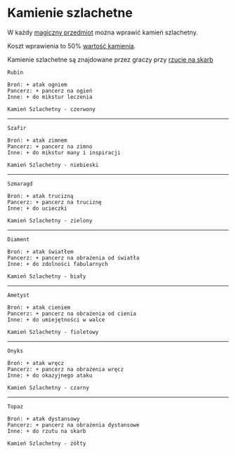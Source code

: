 # Kamienie szlachetne

W każdy [magiczny przedmiot](#file-magiczne-przedmioty-md) można wprawić kamień szlachetny.

Koszt wprawienia to 50% [wartość kamienia](#file-wartosc-przedmiotu-md).

Kamienie szlachetne są znajdowane przez graczy przy [rzucie na skarb](#file-rzut-na-skarb-md)

```
Rubin

Broń: + atak ogniem
Pancerz: + pancerz na ogień
Inne: + do mikstur leczenia

Kamień Szlachetny - czerwony
```
___
```
Szafir

Broń: + atak zimnem
Pancerz: + pancerz na zimno
Inne: + do mikstur many i inspiracji

Kamień Szlachetny - niebieski
```
___
```
Szmaragd

Broń: + atak trucizną
Pancerz: + pancerz na truciznę
Inne: + do ucieczki

Kamień Szlachetny - zielony
```
___
```
Diament

Broń: + atak światłem
Pancerz: + pancerz na obrażenia od światła
Inne: + do zdolności fabularnych

Kamień Szlachetny - biały
```
___
```
Ametyst

Broń: + atak cieniem
Pancerz: + pancerz na obrażenia od cienia
Inne: + do umiejętności w walce

Kamień Szlachetny - fioletowy
```
___
```
Onyks

Broń: + atak wręcz
Pancerz: + pancerz na obrażenia wręcz
Inne: + do okazyjnego ataku

Kamień Szlachetny - czarny
```
___
```
Topaz

Broń: + atak dystansowy
Pancerz: + pancerz na obrażenia dystansowe
Inne: + do rzutu na skarb

Kamień Szlachetny - żółty

